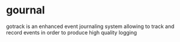 # gournal
gotrack is an enhanced event journaling system allowing to track and record events in order to produce high quality logging
